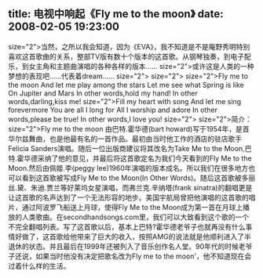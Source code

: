 title: 电视中响起《Fly me to the moon》
date: 2008-02-05 19:23:00
---

 size="2">当然，之所以我会知道，因为《EVA》，我不知道是不是庵野秀明特别喜欢这首歌曲的关系，整部TV版有数十个版本的这首歌。从钢琴独奏，到电子配乐，到女主角和主题曲演唱的各种各样的版本……  size="2">或许这是人类的一种梦想的表现吧……代表着dream……  size="2">   size="2">   size="2">Fly me to the moon
And let me play among the stars
Let   me see what Spring is like   
On Jupiter and Mars
In other   words,hold my hand!
In other words,darling,kiss me!    size="2">Fill my heart with song
And let me sing forevermore
You   are all I long for
All I worship and adore
In other words,please be   true!
In other words,I love you!  size="2">   size="2">简介：  size="2">Fly me to the moon 由巴特.霍华德(bart   howard)写于1954年，是首华尔兹舞曲，也是他最有名的一首作品。最初由当时他工作的酒店的驻店歌手Felicia   Sanders演唱。随后一位出版商建议将其改名为Take Me to the Moon,巴特.霍华德采纳了他的意见，并最后将这首歌定名为我们今天看到的Fly   Me to the Moon.然后由佩姬.李(peggy lee)1960年演唱的版本成名。所以我们在很多地方也可以看到这首歌被写成Fly Me to the   Moon(In Other Words)。随后这首歌被多丽丝.黛、朱迪.贾兰等好莱坞女星演唱，而弗兰克.辛纳塔(frank   sinatra)的翻唱更是让这首歌的名声达到了一个无法形容的地步。美国宇航局曾把他演唱的这首歌的唱片，通过阿波罗飞船送上月球，使得Fly Me to the   Moon成为第一首在月球上播放的人类歌曲。在secondhandsongs.com里，我们可以大致看到这个歌的一个不完全翻唱列表。写了这首歌以后，基本上巴特?霍华德老爷子也就再没有什么事情好做了，这首歌给他带来了巨大的收入，按照AMG的说法就是他顺利进入了半退休的状态。并且最后在1999年还被列入了音乐创作名人堂。90年代的时候老爷子还说，如果当时他没有决定把歌名改为Fly   me to the moon'，他不知道现在会过着什么样的生活。
